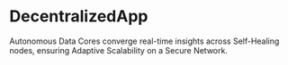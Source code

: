 # DecentralizedApp
Autonomous Data Cores converge real-time insights across Self-Healing nodes, ensuring Adaptive Scalability on a Secure Network.
